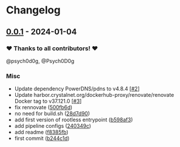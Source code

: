 # Changelog

## [0.0.1](https://github.com/CrystalNET-org/powerdns-auth/releases/tag/0.0.1) - 2024-01-04

### ❤️ Thanks to all contributors! ❤️

@psych0d0g, @Psych0D0g

### Misc

- Update dependency PowerDNS/pdns to v4.8.4 [[#2](https://github.com/CrystalNET-org/powerdns-auth/pull/2)]
- Update harbor.crystalnet.org/dockerhub-proxy/renovate/renovate Docker tag to v37.121.0 [[#3](https://github.com/CrystalNET-org/powerdns-auth/pull/3)]
- fix rennovate ([500fb6d](https://github.com/CrystalNET-org/powerdns-auth/commit/500fb6db9842cc0c7ce89fef1454b4605244f209))
- no need for build.sh ([28d7d90](https://github.com/CrystalNET-org/powerdns-auth/commit/28d7d90316b5c2a3f06780e0dc3103113eb254e2))
- add first version of rootless entrypoint ([b598af3](https://github.com/CrystalNET-org/powerdns-auth/commit/b598af3f68c8dc3d72aa451729bced6e2f8e24b0))
- add pipeline configs ([240349c](https://github.com/CrystalNET-org/powerdns-auth/commit/240349ccf9b95b3518c3accbef98d262c967040a))
- add readme ([f8385fb](https://github.com/CrystalNET-org/powerdns-auth/commit/f8385fb6c6b77e0ad41fdfa1e780d48f46b6b38f))
- first commit ([b244c1d](https://github.com/CrystalNET-org/powerdns-auth/commit/b244c1d36b5eba90d189224eef2dbd67e5539cee))
